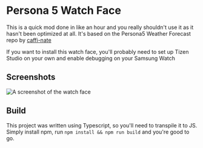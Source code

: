 # Persona 5 Watch Face

This is a quick mod done in like an hour and you really shouldn't use it as it hasn't been optimized at all. It's based on the Persona5 Weather Forecast repo by [caffi-nate](https://github.com/caffi-nate/Persona5-Weather-Forecast)

If you want to install this watch face, you'll probably need to set up Tizen Studio on your own and enable debugging on your Samsung Watch

## Screenshots

![A screenshot of the watch face](https://media.discordapp.net/attachments/567157301610283011/815455145239248936/Screen_20210227_231933.png)

## Build

This project was written using Typescript, so you'll need to transpile it to JS. Simply install npm, run `npm install && npm run build` and you're good to go.
